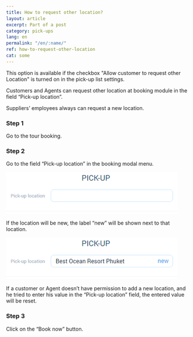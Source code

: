 ```yaml
---
title: How to request other location?
layout: article
excerpt: Part of a post
category: pick-ups
lang: en
permalink: "/en/:name/"
ref: how-to-request-other-location
cat: some
---
```


This option is available if the checkbox "Allow customer to request other Location" is turned on in the pick-up list settings. 

Customers and Agents can request other location at booking module in the field “Pick-up location”. 

Suppliers’ employees always can request a new location.

### **Step 1**

Go to the tour booking.

### **Step 2**

Go to the field  “Pick-up location” in the booking modal menu.

![How_to_request_other_location1](/assets/images/how_to_request_other_location1.png)

If the location will be new, the label “new” will be shown next to that location. 

![How_to_request_other_location2](/assets/images/how_to_request_other_location2.png)

If a customer or Agent doesn’t have permission to add a new location, and he tried to enter his value in the “Pick-up location” field, the entered value will be reset.

### **Step 3**

Click on the “Book now” button.
